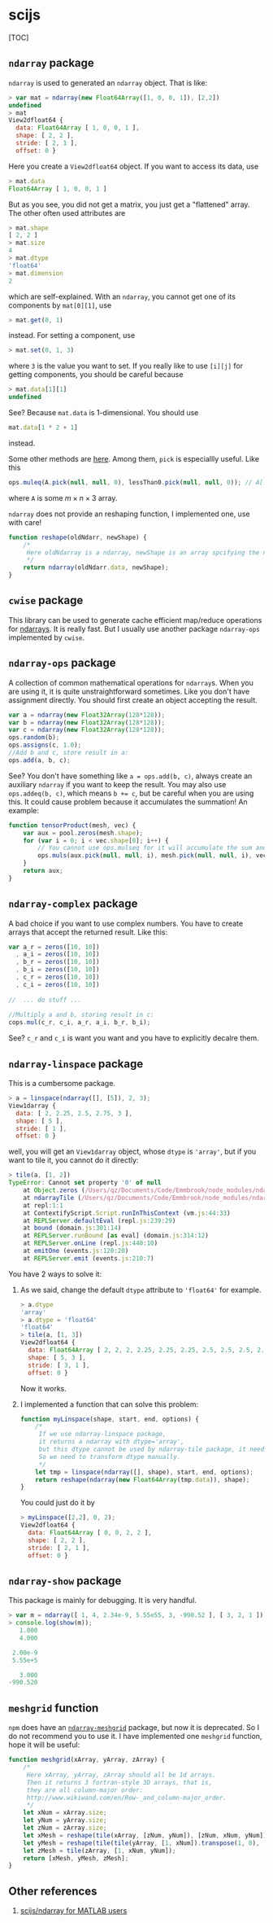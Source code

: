 # scijs

[TOC]

## `ndarray` package

`ndarray` is used to generated an `ndarray` object. That is like:

```javascript
> var mat = ndarray(new Float64Array([1, 0, 0, 1]), [2,2])
undefined
> mat
View2dfloat64 {
  data: Float64Array [ 1, 0, 0, 1 ],
  shape: [ 2, 2 ],
  stride: [ 2, 1 ],
  offset: 0 }
```

Here you create a `View2dfloat64` object. If you want to access its data, use

```javascript
> mat.data
Float64Array [ 1, 0, 0, 1 ]
```

But as you see, you did not get a matrix, you just get a "flattened" array. The other often used attributes are

```javascript
> mat.shape
[ 2, 2 ]
> mat.size
4
> mat.dtype
'float64'
> mat.dimension
2
```

which are self-explained. With an `ndarray`, you cannot get one of its components by `mat[0][1]`, use 

```javascript
> mat.get(0, 1)
```

instead. For setting a component, use

```javascript
> mat.set(0, 1, 3)
```

where `3` is the value you want to set. If you really like to use `[i][j]` for getting components, you should be careful because

```javascript
> mat.data[1][1]
undefined
```

See? Because `mat.data` is 1-dimensional. You should use

```javascript
mat.data[1 * 2 + 1]
```

instead.

Some other methods are [here](http://scijs.net/packages/#scijs/ndarray). Among them, `pick` is especiallly useful. Like this

```javascript
ops.muleq(A.pick(null, null, 0), lessThan0.pick(null, null, 0)); // A[:, :, 0] *= lessThan0[:, :, 0]
```

where `A` is some $m \times  n \times 3$ array.

`ndarray` does not provide an reshaping function, I implemented one, use with care!

```javascript
function reshape(oldNdarr, newShape) {
    /*
     Here oldNdarray is a ndarray, newShape is an array spcifying the newer one's shape.
     */
    return ndarray(oldNdarr.data, newShape);
}
```

## `cwise` package

This library can be used to generate cache efficient map/reduce operations for [ndarrays](http://github.com/mikolalysenko/ndarray). It is really fast. But I usually use another package `ndarray-ops` implemented by `cwise`.

## `ndarray-ops` package

A collection of common mathematical operations for `ndarray`s. When you are using it, it is quite unstraightforward sometimes. Like you don't have assignment directly. You should first create an object accepting the result.

```javascript
var a = ndarray(new Float32Array(128*128));
var b = ndarray(new Float32Array(128*128));
var c = ndarray(new Float32Array(128*128));
ops.random(b);
ops.assigns(c, 1.0);
//Add b and c, store result in a: 
ops.add(a, b, c);
```

See? You don't have something like `a = ops.add(b, c)`, always create an auxiliary `ndarray` if you want to keep the result. You may also use `ops.addeq(b, c)`, which means `b += c`, but be careful when you are using this. It could cause problem because it accumulates the summation! An example:

```javascript
function tensorProduct(mesh, vec) {
    var aux = pool.zeros(mesh.shape);
    for (var i = 0; i < vec.shape[0]; i++) {
        // You cannot use ops.mulseq for it will accumulate the sum and cause wrong result.
        ops.muls(aux.pick(null, null, i), mesh.pick(null, null, i), vec.get(i));
    }
    return aux;
}
```

## `ndarray-complex` package

A bad choice if you want to use complex numbers. You have to create arrays that accept the returned result. Like this:

```javascript
var a_r = zeros([10, 10])
  , a_i = zeros([10, 10])
  , b_r = zeros([10, 10])
  , b_i = zeros([10, 10])
  , c_r = zeros([10, 10])
  , c_i = zeros([10, 10])
 
//  ... do stuff ... 
 
//Multiply a and b, storing result in c: 
cops.mul(c_r, c_i, a_r, a_i, b_r, b_i);
```

See? `c_r` and `c_i` is want you want and you have to explicitly decalre them.

## `ndarray-linspace` package

This is a cumbersome package.

```javascript
> a = linspace(ndarray([], [5]), 2, 3);
View1darray {
  data: [ 2, 2.25, 2.5, 2.75, 3 ],
  shape: [ 5 ],
  stride: [ 1 ],
  offset: 0 }
```

well, you will get an `View1darray` object, whose `dtype` is `'array'`, but if you want to tile it, you cannot do it directly:

```javascript
> tile(a, [1, 2])
TypeError: Cannot set property '0' of null
    at Object.zeros (/Users/qz/Documents/Code/Emmbrook/node_modules/ndarray-scratch/scratch.js:54:12)
    at ndarrayTile (/Users/qz/Documents/Code/Emmbrook/node_modules/ndarray-tile/index.js:49:19)
    at repl:1:1
    at ContextifyScript.Script.runInThisContext (vm.js:44:33)
    at REPLServer.defaultEval (repl.js:239:29)
    at bound (domain.js:301:14)
    at REPLServer.runBound [as eval] (domain.js:314:12)
    at REPLServer.onLine (repl.js:440:10)
    at emitOne (events.js:120:20)
    at REPLServer.emit (events.js:210:7)
```

You have $2$ ways to solve it:

1. As we said, change the default `dtype` attribute to `'float64'` for example.

   ```javascript
   > a.dtype
   'array'
   > a.dtype = 'float64'
   'float64'
   > tile(a, [1, 3])
   View2dfloat64 {
     data: Float64Array [ 2, 2, 2, 2.25, 2.25, 2.25, 2.5, 2.5, 2.5, 2.75, 2.75, 2.75, 3, 3, 3 ],
     shape: [ 5, 3 ],
     stride: [ 3, 1 ],
     offset: 0 }
   ```

   Now it works.

2. I implemented a function that can solve this problem:

   ```javascript
   function myLinspace(shape, start, end, options) {
       /*
        If we use ndarray-linspace package,
        it returns a ndarray with dtype='array',
        but this dtype cannot be used by ndarray-tile package, it needs 'float'.
        So we need to transform dtype manually.
        */
       let tmp = linspace(ndarray([], shape), start, end, options);
       return reshape(ndarray(new Float64Array(tmp.data)), shape);
   }
   ```

   You could just do it by

   ```javascript
   > myLinspace([2,2], 0, 2);
   View2dfloat64 {
     data: Float64Array [ 0, 0, 2, 2 ],
     shape: [ 2, 2 ],
     stride: [ 2, 1 ],
     offset: 0 }
   ```

## `ndarray-show` package

This package is mainly for debugging. It is very handful.

```javascript
> var m = ndarray([ 1, 4, 2.34e-9, 5.55e55, 3, -990.52 ], [ 3, 2, 1 ]);
> console.log(show(m));
   1.000
   4.000

 2.00e-9
 5.55e+5

   3.000
-990.520
```

## `meshgrid` function

`npm` does have an [`ndarray-meshgrid`](https://www.npmjs.com/package/ndarray-meshgrid) package, but now it is deprecated. So I do not recommend you to use it. I have implemented one `meshgrid` function, hope it will be useful:

```javascript
function meshgrid(xArray, yArray, zArray) {
    /*
     Here xArray, yArray, zArray should all be 1d arrays.
     Then it returns 3 fortran-style 3D arrays, that is,
     they are all column-major order:
     http://www.wikiwand.com/en/Row-_and_column-major_order.
     */
    let xNum = xArray.size;
    let yNum = yArray.size;
    let zNum = zArray.size;
    let xMesh = reshape(tile(xArray, [zNum, yNum]), [zNum, xNum, yNum]);
    let yMesh = reshape(tile(tile(yArray, [1, xNum]).transpose(1, 0), [zNum]), [zNum, xNum, yNum]);
    let zMesh = tile(zArray, [1, xNum, yNum]);
    return [xMesh, yMesh, zMesh];
}
```

## Other references

1. [scijs/ndarray for MATLAB users](https://github.com/scijs/scijs-ndarray-for-matlab-users)